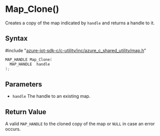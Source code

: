 # Map_Clone()

Creates a copy of the map indicated by `handle` and returns a handle to it.

## Syntax

\#include "[azure-iot-sdk-c/c-utility/inc/azure_c_shared_utility/map.h](../iot-c-ref-map-h.md)"  
```C
MAP_HANDLE Map_Clone(
  MAP_HANDLE  handle
);
```

## Parameters
* `handle` The handle to an existing map.

## Return Value
A valid `MAP_HANDLE` to the cloned copy of the map or `NULL` in case an error occurs.

